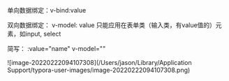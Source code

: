 单向数据绑定：v-bind:value

双向数据绑定： v-model: value   只能应用在表单类（输入类，有value值的）元素，如input, select

简写： :value="name"		v-model=""



![image-20220222094107308](/Users/jason/Library/Application Support/typora-user-images/image-20220222094107308.png)